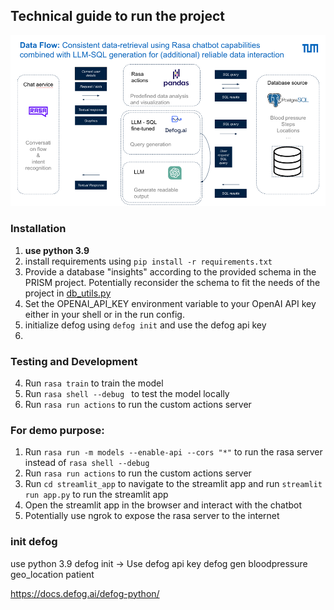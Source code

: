 ## Technical guide to run the project

![Data architecture](technical_arch.png)

### Installation

1. **use python 3.9**
2. install requirements using `pip install -r requirements.txt`
3. Provide a database "insights" according to the provided schema in the PRISM project. Potentially reconsider the
   schema to fit the needs of the project in [db_utils.py](./actions/utils/db_utils.py)
3. Set the OPENAI_API_KEY environment variable to your OpenAI API key either in your shell or in the run config.
4. initialize defog using `defog init` and use the defog api key
5.

### Testing and Development

4. Run `rasa train` to train the model
5. Run `rasa shell --debug ` to test the model locally
6. Run `rasa run actions` to run the custom actions server

### For demo purpose:

1. Run `rasa run -m models --enable-api --cors "*"` to run the rasa server instead of `rasa shell --debug`
2. Run `rasa run actions` to run the custom actions server
3. Run `cd streamlit_app` to navigate to the streamlit app and run `streamlit run app.py` to run the streamlit app
4. Open the streamlit app in the browser and interact with the chatbot
5. Potentially use ngrok to expose the rasa server to the internet

### init defog

use python 3.9
defog init -> Use defog api key
defog gen bloodpressure geo_location patient

https://docs.defog.ai/defog-python/